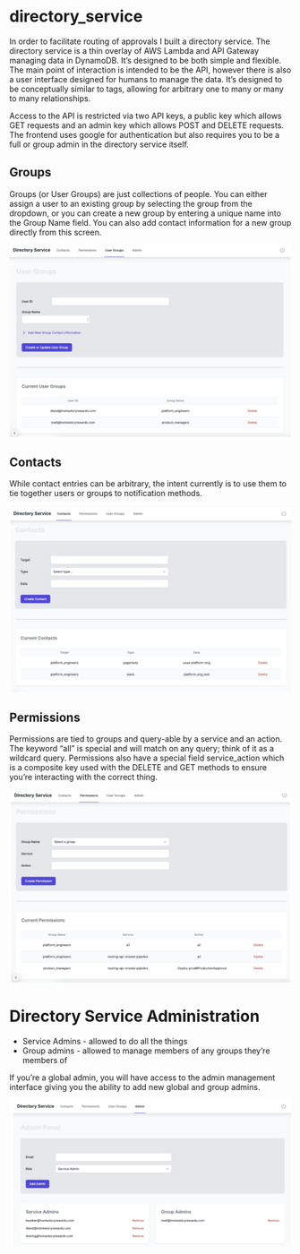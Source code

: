 # directory_service

In order to facilitate routing of approvals I built a directory service. The directory service is a thin overlay of AWS Lambda and API Gateway managing data in DynamoDB. It’s designed to be both simple and flexible. The main point of interaction is intended to be the API, however there is also a user interface designed for humans to manage the data. It’s designed to be conceptually similar to tags, allowing for arbitrary one to many or many to many relationships.

Access to the API is restricted via two API keys, a public key which allows GET requests and an admin key which allows POST and DELETE requests. The frontend uses google for authentication but also requires you to be a full or group admin in the directory service itself.

## Groups

Groups (or User Groups) are just collections of people. You can either assign a user to an existing group by selecting the group from the dropdown, or you can create a new group by entering a unique name into the Group Name field. You can also add contact information for a new group directly from this screen.

![Alt text](img/groups.jpg?raw=true "Groups interface")

## Contacts

While contact entries can be arbitrary, the intent currently is to use them to tie together users or groups to notification methods.

![Alt text](img/contacts.jpg?raw=true "Contacts interface")

## Permissions

Permissions are tied to groups and query-able by a service and an action. The keyword “all” is special and will match on any query; think of it as a wildcard query. Permissions also have a special field service_action which is a composite key used with the DELETE and GET methods to ensure you’re interacting with the correct thing.

![Alt text](img/permissions.jpg?raw=true "Permissions interface")

# Directory Service Administration

- Service Admins - allowed to do all the things
- Group admins - allowed to manage members of any groups they’re members of

If you’re a global admin, you will have access to the admin management interface giving you the ability to add new global and group admins.

![Alt text](img/admin.jpg?raw=true "Admin interface")

